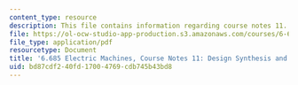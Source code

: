 ```yaml
---
content_type: resource
description: This file contains information regarding course notes 11.
file: https://ol-ocw-studio-app-production.s3.amazonaws.com/courses/6-685-electric-machines-fall-2013/bd87cdf240fd17004769cdb745b43bd8_MIT6_685F13_chapter11.pdf
file_type: application/pdf
resourcetype: Document
title: '6.685 Electric Machines, Course Notes 11: Design Synthesis and Optimization'
uid: bd87cdf2-40fd-1700-4769-cdb745b43bd8
---
```

